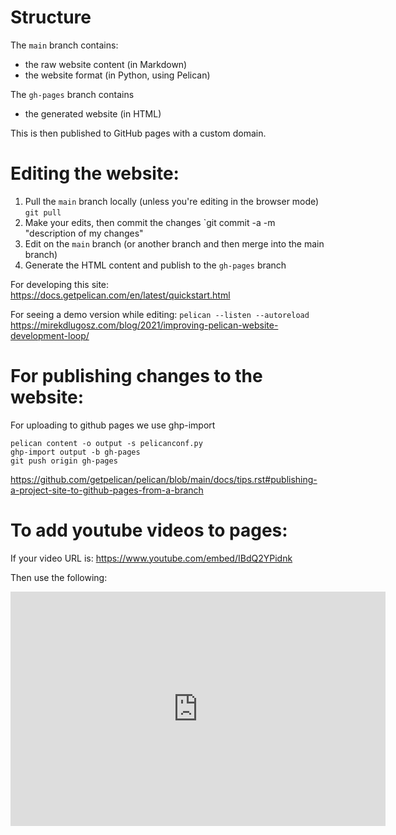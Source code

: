 # Structure

The `main` branch contains:
- the raw website content (in Markdown)
- the website format (in Python, using Pelican)

The `gh-pages` branch contains
- the generated website (in HTML)

This is then published to GitHub pages with a custom domain.


# Editing the website:

1) Pull the `main` branch locally (unless you're editing in the browser mode)
`git pull`
2) Make your edits, then commit the changes
`git commit -a -m "description of my changes"
3) Edit on the `main` branch (or another branch and then merge into the main branch)
2) Generate the HTML content and publish to the `gh-pages` branch

For developing this site: 
https://docs.getpelican.com/en/latest/quickstart.html

For seeing a demo version while editing:
`pelican --listen --autoreload`
https://mirekdlugosz.com/blog/2021/improving-pelican-website-development-loop/

# For publishing changes to the website:

For uploading to github pages we use ghp-import
```
pelican content -o output -s pelicanconf.py
ghp-import output -b gh-pages
git push origin gh-pages
```
https://github.com/getpelican/pelican/blob/main/docs/tips.rst#publishing-a-project-site-to-github-pages-from-a-branch


# To add youtube videos to pages:

If your video URL is: https://www.youtube.com/embed/IBdQ2YPidnk

Then use the following:
<div class="youtube" align="center">
<iframe width="600" height="375" src="https://www.youtube.com/embed/IBdQ2YPidnk?cc_lang_pref=en&cc_load_policy=1" frameborder="0"></iframe>
</div>